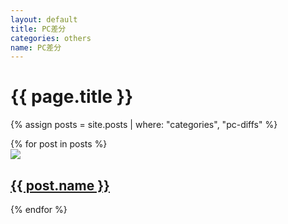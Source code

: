 ```yaml
---
layout: default
title: PC差分
categories: others
name: PC差分
---
```

<h1>{{ page.title }}</h1>

{% assign posts = site.posts | where: "categories", "pc-diffs" %}

<div class="works-gallery">
    {% for post in posts %}
        <a href="{{ post.url | relative_url }}" class="work-card work-card-others card-outline">
            <div class="work-thumbnail work-thumbnail-others">
                <img src="{{ post.image | relative_url }}" {{ post.pos }}>
            </div>
            <div class="work-title">
                <h2>{{ post.name }}</h2>
            </div>
        </a>
    {% endfor %}
</div>
